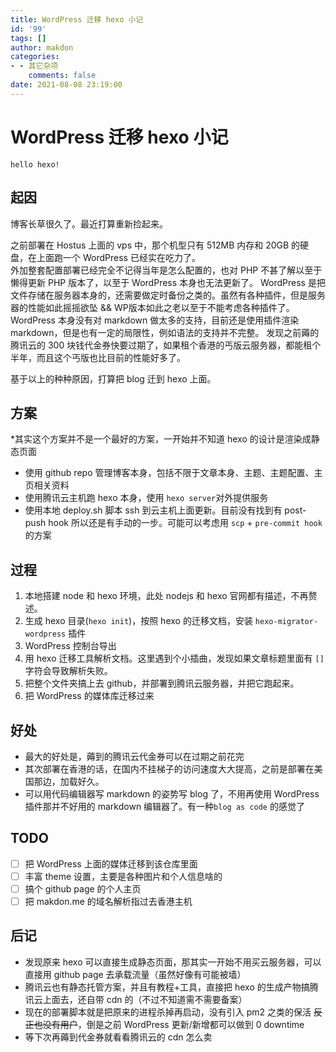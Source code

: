 ```yaml
---
title: WordPress 迁移 hexo 小记
id: '99'
tags: []
author: makdon
categories:
- - 其它杂项
    comments: false 
date: 2021-08-08 23:19:00
---
```


# WordPress 迁移 hexo 小记

    hello hexo!

## 起因

博客长草很久了。最近打算重新捡起来。

之前部署在 Hostus 上面的 vps 中，那个机型只有 512MB 内存和 20GB 的硬盘，在上面跑一个 WordPress 已经实在吃力了。    
外加整套配置部署已经完全不记得当年是怎么配置的，也对 PHP 不甚了解以至于懒得更新 PHP 版本了，以至于 WordPress 本身也无法更新了。
 WordPress 是把文件存储在服务器本身的，还需要做定时备份之类的。虽然有各种插件，但是服务器的性能如此摇摇欲坠 && WP版本如此之老以至于不能考虑各种插件了。
WordPress 本身没有对 markdown 做太多的支持，目前还是使用插件渲染 markdown，但是也有一定的局限性，例如语法的支持并不完整。
发现之前薅的腾讯云的 300 块钱代金券快要过期了，如果租个香港的丐版云服务器，都能租个半年，而且这个丐版也比目前的性能好多了。

基于以上的种种原因，打算把 blog 迁到 hexo 上面。

## 方案

*其实这个方案并不是一个最好的方案，一开始并不知道 hexo 的设计是渲染成静态页面

- 使用 github repo 管理博客本身，包括不限于文章本身、主题、主题配置、主页相关资料
- 使用腾讯云主机跑 hexo 本身，使用 `hexo server`对外提供服务
- 使用本地 deploy.sh 脚本 ssh 到云主机上面更新。目前没有找到有 post-push hook 所以还是有手动的一步。可能可以考虑用 `scp` + `pre-commit hook` 的方案

## 过程

1. 本地搭建 node 和 hexo 环境，此处 nodejs 和 hexo 官网都有描述，不再赘述。
2. 生成 hexo 目录(`hexo init`)，按照 hexo 的迁移文档，安装 `hexo-migrator-wordpress` 插件
3. WordPress 控制台导出
4. 用 hexo 迁移工具解析文档。这里遇到个小插曲，发现如果文章标题里面有 `[]`字符会导致解析失败。
5. 把整个文件夹搞上去 github，并部署到腾讯云服务器，并把它跑起来。
6. 把 WordPress 的媒体库迁移过来

## 好处

- 最大的好处是，薅到的腾讯云代金券可以在过期之前花完
- 其次部署在香港的话，在国内不挂梯子的访问速度大大提高，之前是部署在美国那边，加载好久。
- 可以用代码编辑器写 markdown 的姿势写 blog 了，不用再使用 WordPress 插件那并不好用的 markdown 编辑器了。有一种`blog as code` 的感觉了

## TODO
- [ ] 把 WordPress 上面的媒体迁移到该仓库里面
- [ ] 丰富 theme 设置，主要是各种图片和个人信息啥的
- [ ] 搞个 github page 的个人主页
- [ ] 把 makdon.me 的域名解析指过去香港主机

## 后记

- 发现原来 hexo 可以直接生成静态页面，那其实一开始不用买云服务器，可以直接用 github page 去承载流量（虽然好像有可能被墙）
- 腾讯云也有静态托管方案，并且有教程+工具，直接把 hexo 的生成产物搞腾讯云上面去，还自带 cdn 的（不过不知道需不需要备案）
- 现在的部署脚本就是把原来的进程杀掉再启动，没有引入 pm2 之类的保活 ~~反正也没有用户~~，倒是之前 WordPress 更新/新增都可以做到 0 downtime
- 等下次再薅到代金券就看看腾讯云的 cdn 怎么卖
